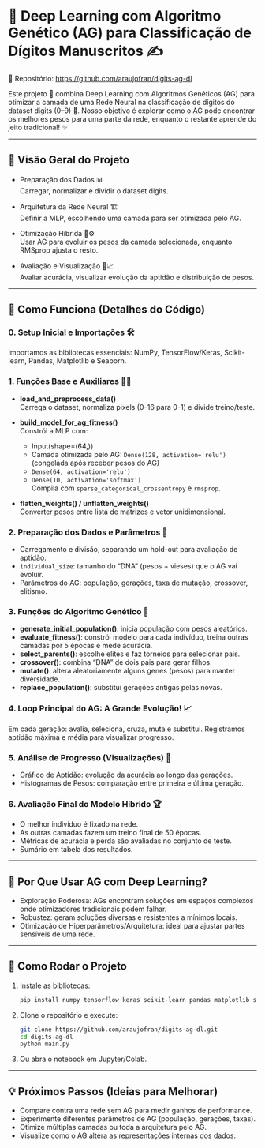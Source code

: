 
# 🧠 Deep Learning com Algoritmo Genético (AG) para Classificação de Dígitos Manuscritos ✍️

📌 Repositório: https://github.com/araujofran/digits-ag-dl

Este projeto 🚀 combina Deep Learning com Algoritmos Genéticos (AG) para otimizar a camada de uma Rede Neural na classificação de dígitos do dataset digits (0–9) 🔢. Nosso objetivo é explorar como o AG pode encontrar os melhores pesos para uma parte da rede, enquanto o restante aprende do jeito tradicional! ✨

---

## 🌟 Visão Geral do Projeto

- Preparação dos Dados 📊  
  Carregar, normalizar e dividir o dataset digits.  

- Arquitetura da Rede Neural 🏗️  
  Definir a MLP, escolhendo uma camada para ser otimizada pelo AG.  

- Otimização Híbrida 🧬⚙️  
  Usar AG para evoluir os pesos da camada selecionada, enquanto RMSprop ajusta o resto.  

- Avaliação e Visualização 🎯📈  
  Avaliar acurácia, visualizar evolução da aptidão e distribuição de pesos.  

---

## 📖 Como Funciona (Detalhes do Código)

### 0. Setup Inicial e Importações 🛠️
Importamos as bibliotecas essenciais: NumPy, TensorFlow/Keras, Scikit-learn, Pandas, Matplotlib e Seaborn.

### 1. Funções Base e Auxiliares 👷‍♀️
- **load_and_preprocess_data()**  
  Carrega o dataset, normaliza pixels (0–16 para 0–1) e divide treino/teste.  

- **build_model_for_ag_fitness()**  
  Constrói a MLP com:  
  - Input(shape=(64,))  
  - Camada otimizada pelo AG: `Dense(128, activation='relu')` (congelada após receber pesos do AG)  
  - `Dense(64, activation='relu')`  
  - `Dense(10, activation='softmax')`  
  Compila com `sparse_categorical_crossentropy` e `rmsprop`.  

- **flatten_weights() / unflatten_weights()**  
  Converter pesos entre lista de matrizes e vetor unidimensional.

### 2. Preparação dos Dados e Parâmetros 📝
- Carregamento e divisão, separando um hold-out para avaliação de aptidão.  
- `individual_size`: tamanho do “DNA” (pesos + vieses) que o AG vai evoluir.  
- Parâmetros do AG: população, gerações, taxa de mutação, crossover, elitismo.

### 3. Funções do Algoritmo Genético 🧬
- **generate_initial_population()**: inicia população com pesos aleatórios.  
- **evaluate_fitness()**: constrói modelo para cada indivíduo, treina outras camadas por 5 épocas e mede acurácia.  
- **select_parents()**: escolhe elites e faz torneios para selecionar pais.  
- **crossover()**: combina “DNA” de dois pais para gerar filhos.  
- **mutate()**: altera aleatoriamente alguns genes (pesos) para manter diversidade.  
- **replace_population()**: substitui gerações antigas pelas novas.

### 4. Loop Principal do AG: A Grande Evolução! 📈
Em cada geração: avalia, seleciona, cruza, muta e substitui. Registramos aptidão máxima e média para visualizar progresso.

### 5. Análise de Progresso (Visualizações) 👀
- Gráfico de Aptidão: evolução da acurácia ao longo das gerações.  
- Histogramas de Pesos: comparação entre primeira e última geração.

### 6. Avaliação Final do Modelo Híbrido 🏆
- O melhor indivíduo é fixado na rede.  
- As outras camadas fazem um treino final de 50 épocas.  
- Métricas de acurácia e perda são avaliadas no conjunto de teste.  
- Sumário em tabela dos resultados.

---

## 💪 Por Que Usar AG com Deep Learning?

- Exploração Poderosa: AGs encontram soluções em espaços complexos onde otimizadores tradicionais podem falhar.  
- Robustez: geram soluções diversas e resistentes a mínimos locais.  
- Otimização de Hiperparâmetros/Arquitetura: ideal para ajustar partes sensíveis de uma rede.  

---

## 🚀 Como Rodar o Projeto

1. Instale as bibliotecas:
   ```bash
   pip install numpy tensorflow keras scikit-learn pandas matplotlib seaborn
   ```

2. Clone o repositório e execute:
   ```bash
   git clone https://github.com/araujofran/digits-ag-dl.git
   cd digits-ag-dl
   python main.py
   ```

3. Ou abra o notebook em Jupyter/Colab.

---

## 💡 Próximos Passos (Ideias para Melhorar)

- Compare contra uma rede sem AG para medir ganhos de performance.  
- Experimente diferentes parâmetros de AG (população, gerações, taxas).  
- Otimize múltiplas camadas ou toda a arquitetura pelo AG.  
- Visualize como o AG altera as representações internas dos dados.  
```
